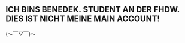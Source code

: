 ICH BINS BENEDEK.
STUDENT AN DER FHDW.
DIES IST NICHT MEINE MAIN ACCOUNT!
--------------------------------------
(～￣▽￣)～
